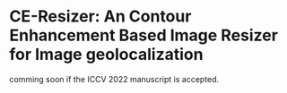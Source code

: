 # CE-Resizer: An Contour Enhancement Based Image Resizer for Image geolocalization

comming soon if the ICCV 2022 manuscript is accepted.
